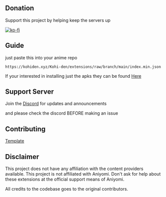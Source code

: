 ## Donation

Support this project by helping keep the servers up

[![ko-fi](https://ko-fi.com/img/githubbutton_sm.svg)](https://ko-fi.com/T6T3124BZN)

## Guide

just paste this into your anime repo 
```
https://kohiden.xyz/Kohi-den/extensions/raw/branch/main/index.min.json
```
If your interested in installing just the apks they can be found [Here](https://kohiden.xyz/koriatov/extensions/src/branch/main/apk)

## Support Server

Join the [Discord](https://discord.gg/vut4mmXQzU) for updates and announcements

and please check the discord BEFORE making an issue 

## Contributing

[Template](https://github.com/aniyomiorg/aniyomi-extensions/blob/master/CONTRIBUTING.md)

## Disclaimer

This project does not have any affiliation with the content providers available.
This project is not affiliated with Aniyomi.
Don't ask for help about these extensions at the official support means of Aniyomi.

All credits to the codebase goes to the original contributors.
